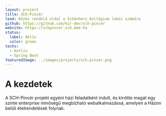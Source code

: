 ```yaml
---
layout: project
title: SCH-Pincér
lead: Közös rendelő oldal a Schönherz Kollégium lakói számára
github: https://github.com/kir-dev/sch-pincer
website: https://schpincer.sch.bme.hu
status:
  label: Aktív
  color: green
techs:
  - Kotlin
  - Spring Boot
featuredImage: ../images/projects/sch-pincer.png
---
```


# A kezdetek

A SCH-Pincér projekt egyéni házi feladatként indult, és kinőtte magát egy szinte enterprise minőségű megbízható webalkalmazássá, amelyen a Házon belüli ételrendelések folynak.
